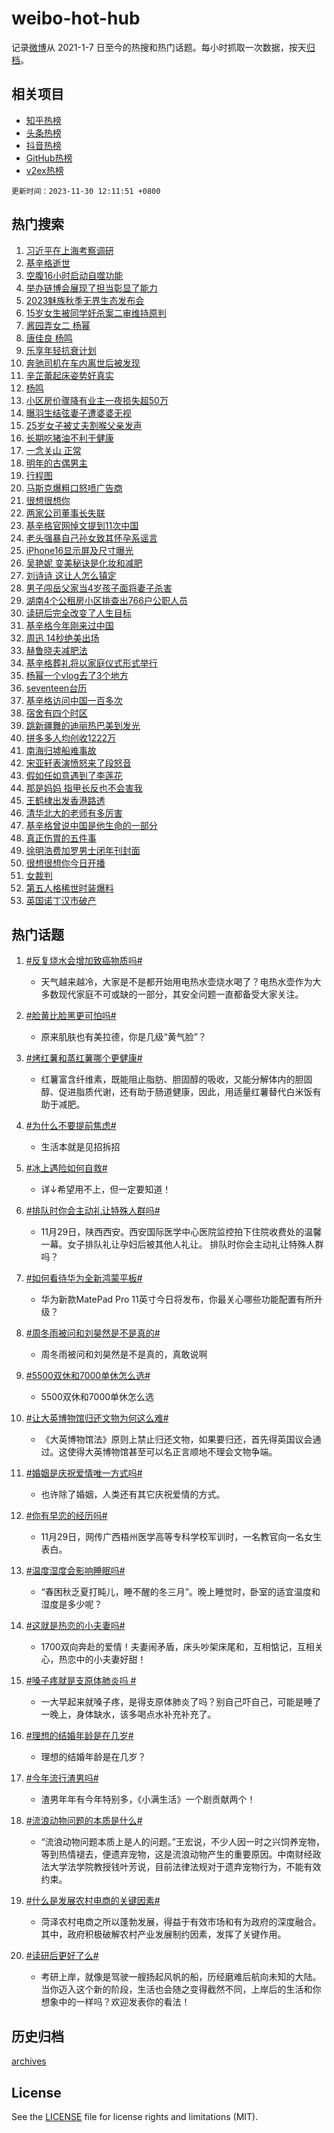 # weibo-hot-hub

记录[微博](https://www.weibo.com)从 2021-1-7 日至今的热搜和热门话题。每小时抓取一次数据，按天[归档](archives)。

## 相关项目

- [知乎热榜](https://github.com/lonnyzhang423/zhihu-hot-hub)
- [头条热榜](https://github.com/lonnyzhang423/toutiao-hot-hub)
- [抖音热榜](https://github.com/lonnyzhang423/douyin-hot-hub)
- [GitHub热榜](https://github.com/lonnyzhang423/github-hot-hub)
- [v2ex热榜](https://github.com/lonnyzhang423/v2ex-hot-hub)


`更新时间：2023-11-30 12:11:51 +0800`

## 热门搜索

1. [习近平在上海考察调研](https://m.weibo.cn/search?containerid=100103type%3D1%26t%3D10%26q%3D%23%E4%B9%A0%E8%BF%91%E5%B9%B3%E5%9C%A8%E4%B8%8A%E6%B5%B7%E8%80%83%E5%AF%9F%E8%B0%83%E7%A0%94%23&stream_entry_id=51&isnewpage=1&extparam=seat%3D1%26pos%3D0%26stream_entry_id%3D51%26dgr%3D0%26q%3D%2523%25E4%25B9%25A0%25E8%25BF%2591%25E5%25B9%25B3%25E5%259C%25A8%25E4%25B8%258A%25E6%25B5%25B7%25E8%2580%2583%25E5%25AF%259F%25E8%25B0%2583%25E7%25A0%2594%2523%26filter_type%3Drealtimehot%26cate%3D10103%26c_type%3D51%26display_time%3D1701317510%26pre_seqid%3D1701317510494020501177)
1. [基辛格逝世](https://m.weibo.cn/search?containerid=100103type%3D1%26t%3D10%26q%3D%23%E5%9F%BA%E8%BE%9B%E6%A0%BC%E9%80%9D%E4%B8%96%23&stream_entry_id=31&isnewpage=1&extparam=seat%3D1%26lcate%3D5001%26stream_entry_id%3D31%26band_rank%3D1%26flag%3D16%26cate%3D5001%26pos%3D0%26dgr%3D0%26c_type%3D31%26filter_type%3Drealtimehot%26realpos%3D1%26q%3D%2523%25E5%259F%25BA%25E8%25BE%259B%25E6%25A0%25BC%25E9%2580%259D%25E4%25B8%2596%2523%26display_time%3D1701317510%26pre_seqid%3D1701317510494020501177)
1. [空腹16小时启动自噬功能](https://m.weibo.cn/search?containerid=100103type%3D1%26t%3D10%26q%3D%E7%A9%BA%E8%85%B916%E5%B0%8F%E6%97%B6%E5%90%AF%E5%8A%A8%E8%87%AA%E5%99%AC%E5%8A%9F%E8%83%BD&stream_entry_id=31&isnewpage=1&extparam=seat%3D1%26lcate%3D5001%26stream_entry_id%3D31%26band_rank%3D2%26flag%3D1%26cate%3D5001%26pos%3D1%26dgr%3D0%26c_type%3D31%26filter_type%3Drealtimehot%26realpos%3D2%26q%3D%25E7%25A9%25BA%25E8%2585%25B916%25E5%25B0%258F%25E6%2597%25B6%25E5%2590%25AF%25E5%258A%25A8%25E8%2587%25AA%25E5%2599%25AC%25E5%258A%259F%25E8%2583%25BD%26display_time%3D1701317510%26pre_seqid%3D1701317510494020501177)
1. [举办链博会展现了担当彰显了能力](https://m.weibo.cn/search?containerid=100103type%3D1%26t%3D10%26q%3D%23%E4%B8%BE%E5%8A%9E%E9%93%BE%E5%8D%9A%E4%BC%9A%E5%B1%95%E7%8E%B0%E4%BA%86%E6%8B%85%E5%BD%93%E5%BD%B0%E6%98%BE%E4%BA%86%E8%83%BD%E5%8A%9B%23&stream_entry_id=31&isnewpage=1&extparam=seat%3D1%26lcate%3D5001%26stream_entry_id%3D31%26band_rank%3D3%26flag%3D1%26cate%3D5001%26pos%3D2%26dgr%3D0%26c_type%3D31%26filter_type%3Drealtimehot%26realpos%3D3%26q%3D%2523%25E4%25B8%25BE%25E5%258A%259E%25E9%2593%25BE%25E5%258D%259A%25E4%25BC%259A%25E5%25B1%2595%25E7%258E%25B0%25E4%25BA%2586%25E6%258B%2585%25E5%25BD%2593%25E5%25BD%25B0%25E6%2598%25BE%25E4%25BA%2586%25E8%2583%25BD%25E5%258A%259B%2523%26display_time%3D1701317510%26pre_seqid%3D1701317510494020501177)
1. [2023魅族秋季无界生态发布会](https://m.weibo.cn/search?containerid=100103type%3D1%26t%3D10%26q%3D%232023%E9%AD%85%E6%97%8F%E7%A7%8B%E5%AD%A3%E6%97%A0%E7%95%8C%E7%94%9F%E6%80%81%E5%8F%91%E5%B8%83%E4%BC%9A%23&stream_entry_id=31&isnewpage=1&extparam=seat%3D1%26lcate%3D5001%26stream_entry_id%3D31%26band_rank%3D4%26c_type%3D31%26is_ad_pos%3D1%26pos%3D3%26adid%3D212900%26dgr%3D0%26q%3D%25232023%25E9%25AD%2585%25E6%2597%258F%25E7%25A7%258B%25E5%25AD%25A3%25E6%2597%25A0%25E7%2595%258C%25E7%2594%259F%25E6%2580%2581%25E5%258F%2591%25E5%25B8%2583%25E4%25BC%259A%2523%26filter_type%3Drealtimehot%26topic_ad%3D1%26cate%3D5001%26display_time%3D1701317510%26pre_seqid%3D1701317510494020501177)
1. [15岁女生被同学奸杀案二审维持原判](https://m.weibo.cn/search?containerid=100103type%3D1%26t%3D10%26q%3D%2315%E5%B2%81%E5%A5%B3%E7%94%9F%E8%A2%AB%E5%90%8C%E5%AD%A6%E5%A5%B8%E6%9D%80%E6%A1%88%E4%BA%8C%E5%AE%A1%E7%BB%B4%E6%8C%81%E5%8E%9F%E5%88%A4%23&stream_entry_id=31&isnewpage=1&extparam=seat%3D1%26lcate%3D5001%26stream_entry_id%3D31%26band_rank%3D4%26flag%3D1%26cate%3D5001%26pos%3D4%26dgr%3D0%26c_type%3D31%26filter_type%3Drealtimehot%26realpos%3D4%26q%3D%252315%25E5%25B2%2581%25E5%25A5%25B3%25E7%2594%259F%25E8%25A2%25AB%25E5%2590%258C%25E5%25AD%25A6%25E5%25A5%25B8%25E6%259D%2580%25E6%25A1%2588%25E4%25BA%258C%25E5%25AE%25A1%25E7%25BB%25B4%25E6%258C%2581%25E5%258E%259F%25E5%2588%25A4%2523%26display_time%3D1701317510%26pre_seqid%3D1701317510494020501177)
1. [酱园弄女二 杨幂](https://m.weibo.cn/search?containerid=100103type%3D1%26t%3D10%26q%3D%E9%85%B1%E5%9B%AD%E5%BC%84%E5%A5%B3%E4%BA%8C+%E6%9D%A8%E5%B9%82&stream_entry_id=31&isnewpage=1&extparam=seat%3D1%26lcate%3D5001%26stream_entry_id%3D31%26band_rank%3D5%26flag%3D1%26cate%3D5001%26pos%3D5%26dgr%3D0%26c_type%3D31%26filter_type%3Drealtimehot%26realpos%3D5%26q%3D%25E9%2585%25B1%25E5%259B%25AD%25E5%25BC%2584%25E5%25A5%25B3%25E4%25BA%258C%2520%25E6%259D%25A8%25E5%25B9%2582%26display_time%3D1701317510%26pre_seqid%3D1701317510494020501177)
1. [唐佳良 杨鸣](https://m.weibo.cn/search?containerid=100103type%3D1%26t%3D10%26q%3D%E5%94%90%E4%BD%B3%E8%89%AF+%E6%9D%A8%E9%B8%A3&stream_entry_id=31&isnewpage=1&extparam=seat%3D1%26lcate%3D5001%26stream_entry_id%3D31%26band_rank%3D6%26flag%3D1%26cate%3D5001%26pos%3D6%26dgr%3D0%26c_type%3D31%26filter_type%3Drealtimehot%26realpos%3D6%26q%3D%25E5%2594%2590%25E4%25BD%25B3%25E8%2589%25AF%2520%25E6%259D%25A8%25E9%25B8%25A3%26display_time%3D1701317510%26pre_seqid%3D1701317510494020501177)
1. [乐享年轻抗衰计划](https://m.weibo.cn/search?containerid=100103type%3D1%26t%3D10%26q%3D%23%E4%B9%90%E4%BA%AB%E5%B9%B4%E8%BD%BB%E6%8A%97%E8%A1%B0%E8%AE%A1%E5%88%92%23&stream_entry_id=31&isnewpage=1&extparam=seat%3D1%26lcate%3D5001%26stream_entry_id%3D31%26band_rank%3D7%26c_type%3D31%26is_ad_pos%3D1%26pos%3D7%26adid%3D212850%26dgr%3D0%26filter_type%3Drealtimehot%26q%3D%2523%25E4%25B9%2590%25E4%25BA%25AB%25E5%25B9%25B4%25E8%25BD%25BB%25E6%258A%2597%25E8%25A1%25B0%25E8%25AE%25A1%25E5%2588%2592%2523%26cate%3D5001%26display_time%3D1701317510%26pre_seqid%3D1701317510494020501177)
1. [奔驰司机在车内离世后被发现](https://m.weibo.cn/search?containerid=100103type%3D1%26t%3D10%26q%3D%23%E5%A5%94%E9%A9%B0%E5%8F%B8%E6%9C%BA%E5%9C%A8%E8%BD%A6%E5%86%85%E7%A6%BB%E4%B8%96%E5%90%8E%E8%A2%AB%E5%8F%91%E7%8E%B0%23&stream_entry_id=31&isnewpage=1&extparam=seat%3D1%26lcate%3D5001%26stream_entry_id%3D31%26band_rank%3D7%26flag%3D1%26cate%3D5001%26pos%3D8%26dgr%3D0%26c_type%3D31%26filter_type%3Drealtimehot%26realpos%3D7%26q%3D%2523%25E5%25A5%2594%25E9%25A9%25B0%25E5%258F%25B8%25E6%259C%25BA%25E5%259C%25A8%25E8%25BD%25A6%25E5%2586%2585%25E7%25A6%25BB%25E4%25B8%2596%25E5%2590%258E%25E8%25A2%25AB%25E5%258F%2591%25E7%258E%25B0%2523%26display_time%3D1701317510%26pre_seqid%3D1701317510494020501177)
1. [辛芷蕾起床姿势好真实](https://m.weibo.cn/search?containerid=100103type%3D1%26t%3D10%26q%3D%23%E8%BE%9B%E8%8A%B7%E8%95%BE%E8%B5%B7%E5%BA%8A%E5%A7%BF%E5%8A%BF%E5%A5%BD%E7%9C%9F%E5%AE%9E%23&stream_entry_id=31&isnewpage=1&extparam=seat%3D1%26lcate%3D5001%26stream_entry_id%3D31%26band_rank%3D8%26flag%3D1%26cate%3D5001%26pos%3D9%26dgr%3D0%26c_type%3D31%26filter_type%3Drealtimehot%26realpos%3D8%26q%3D%2523%25E8%25BE%259B%25E8%258A%25B7%25E8%2595%25BE%25E8%25B5%25B7%25E5%25BA%258A%25E5%25A7%25BF%25E5%258A%25BF%25E5%25A5%25BD%25E7%259C%259F%25E5%25AE%259E%2523%26display_time%3D1701317510%26pre_seqid%3D1701317510494020501177)
1. [杨鸣](https://m.weibo.cn/search?containerid=100103type%3D1%26t%3D10%26q%3D%E6%9D%A8%E9%B8%A3&stream_entry_id=31&isnewpage=1&extparam=seat%3D1%26lcate%3D5001%26stream_entry_id%3D31%26band_rank%3D9%26flag%3D0%26cate%3D5001%26pos%3D10%26dgr%3D0%26c_type%3D31%26filter_type%3Drealtimehot%26realpos%3D9%26q%3D%25E6%259D%25A8%25E9%25B8%25A3%26display_time%3D1701317510%26pre_seqid%3D1701317510494020501177)
1. [小区房价骤降有业主一夜损失超50万](https://m.weibo.cn/search?containerid=100103type%3D1%26t%3D10%26q%3D%23%E5%B0%8F%E5%8C%BA%E6%88%BF%E4%BB%B7%E9%AA%A4%E9%99%8D%E6%9C%89%E4%B8%9A%E4%B8%BB%E4%B8%80%E5%A4%9C%E6%8D%9F%E5%A4%B1%E8%B6%8550%E4%B8%87%23&stream_entry_id=31&isnewpage=1&extparam=seat%3D1%26lcate%3D5001%26stream_entry_id%3D31%26band_rank%3D10%26flag%3D0%26cate%3D5001%26pos%3D11%26dgr%3D0%26c_type%3D31%26filter_type%3Drealtimehot%26realpos%3D10%26q%3D%2523%25E5%25B0%258F%25E5%258C%25BA%25E6%2588%25BF%25E4%25BB%25B7%25E9%25AA%25A4%25E9%2599%258D%25E6%259C%2589%25E4%25B8%259A%25E4%25B8%25BB%25E4%25B8%2580%25E5%25A4%259C%25E6%258D%259F%25E5%25A4%25B1%25E8%25B6%258550%25E4%25B8%2587%2523%26display_time%3D1701317510%26pre_seqid%3D1701317510494020501177)
1. [曝羽生结弦妻子遭婆婆无视](https://m.weibo.cn/search?containerid=100103type%3D1%26t%3D10%26q%3D%23%E6%9B%9D%E7%BE%BD%E7%94%9F%E7%BB%93%E5%BC%A6%E5%A6%BB%E5%AD%90%E9%81%AD%E5%A9%86%E5%A9%86%E6%97%A0%E8%A7%86%23&stream_entry_id=31&isnewpage=1&extparam=seat%3D1%26lcate%3D5001%26stream_entry_id%3D31%26band_rank%3D11%26flag%3D2%26cate%3D5001%26pos%3D12%26dgr%3D0%26c_type%3D31%26filter_type%3Drealtimehot%26realpos%3D11%26q%3D%2523%25E6%259B%259D%25E7%25BE%25BD%25E7%2594%259F%25E7%25BB%2593%25E5%25BC%25A6%25E5%25A6%25BB%25E5%25AD%2590%25E9%2581%25AD%25E5%25A9%2586%25E5%25A9%2586%25E6%2597%25A0%25E8%25A7%2586%2523%26display_time%3D1701317510%26pre_seqid%3D1701317510494020501177)
1. [25岁女子被丈夫割喉父亲发声](https://m.weibo.cn/search?containerid=100103type%3D1%26t%3D10%26q%3D%2325%E5%B2%81%E5%A5%B3%E5%AD%90%E8%A2%AB%E4%B8%88%E5%A4%AB%E5%89%B2%E5%96%89%E7%88%B6%E4%BA%B2%E5%8F%91%E5%A3%B0%23&stream_entry_id=31&isnewpage=1&extparam=seat%3D1%26lcate%3D5001%26stream_entry_id%3D31%26band_rank%3D12%26flag%3D2%26cate%3D5001%26pos%3D13%26dgr%3D0%26c_type%3D31%26filter_type%3Drealtimehot%26realpos%3D12%26q%3D%252325%25E5%25B2%2581%25E5%25A5%25B3%25E5%25AD%2590%25E8%25A2%25AB%25E4%25B8%2588%25E5%25A4%25AB%25E5%2589%25B2%25E5%2596%2589%25E7%2588%25B6%25E4%25BA%25B2%25E5%258F%2591%25E5%25A3%25B0%2523%26display_time%3D1701317510%26pre_seqid%3D1701317510494020501177)
1. [长期吃猪油不利于健康](https://m.weibo.cn/search?containerid=100103type%3D1%26t%3D10%26q%3D%23%E9%95%BF%E6%9C%9F%E5%90%83%E7%8C%AA%E6%B2%B9%E4%B8%8D%E5%88%A9%E4%BA%8E%E5%81%A5%E5%BA%B7%23&stream_entry_id=31&isnewpage=1&extparam=seat%3D1%26lcate%3D5001%26stream_entry_id%3D31%26band_rank%3D13%26flag%3D1%26cate%3D5001%26pos%3D14%26dgr%3D0%26c_type%3D31%26filter_type%3Drealtimehot%26realpos%3D13%26q%3D%2523%25E9%2595%25BF%25E6%259C%259F%25E5%2590%2583%25E7%258C%25AA%25E6%25B2%25B9%25E4%25B8%258D%25E5%2588%25A9%25E4%25BA%258E%25E5%2581%25A5%25E5%25BA%25B7%2523%26display_time%3D1701317510%26pre_seqid%3D1701317510494020501177)
1. [一念关山 正常](https://m.weibo.cn/search?containerid=100103type%3D1%26t%3D10%26q%3D%E4%B8%80%E5%BF%B5%E5%85%B3%E5%B1%B1+%E6%AD%A3%E5%B8%B8&stream_entry_id=31&isnewpage=1&extparam=seat%3D1%26lcate%3D5001%26stream_entry_id%3D31%26band_rank%3D14%26flag%3D1%26cate%3D5001%26pos%3D15%26dgr%3D0%26c_type%3D31%26filter_type%3Drealtimehot%26realpos%3D14%26q%3D%25E4%25B8%2580%25E5%25BF%25B5%25E5%2585%25B3%25E5%25B1%25B1%2520%25E6%25AD%25A3%25E5%25B8%25B8%26display_time%3D1701317510%26pre_seqid%3D1701317510494020501177)
1. [明年的古偶男主](https://m.weibo.cn/search?containerid=100103type%3D1%26t%3D10%26q%3D%23%E6%98%8E%E5%B9%B4%E7%9A%84%E5%8F%A4%E5%81%B6%E7%94%B7%E4%B8%BB%23&stream_entry_id=31&isnewpage=1&extparam=seat%3D1%26lcate%3D5001%26stream_entry_id%3D31%26band_rank%3D15%26flag%3D0%26cate%3D5001%26pos%3D16%26dgr%3D0%26c_type%3D31%26filter_type%3Drealtimehot%26realpos%3D15%26q%3D%2523%25E6%2598%258E%25E5%25B9%25B4%25E7%259A%2584%25E5%258F%25A4%25E5%2581%25B6%25E7%2594%25B7%25E4%25B8%25BB%2523%26display_time%3D1701317510%26pre_seqid%3D1701317510494020501177)
1. [行程图](https://m.weibo.cn/search?containerid=100103type%3D1%26t%3D10%26q%3D%E8%A1%8C%E7%A8%8B%E5%9B%BE&stream_entry_id=31&isnewpage=1&extparam=seat%3D1%26lcate%3D5001%26stream_entry_id%3D31%26band_rank%3D16%26flag%3D1%26cate%3D5001%26pos%3D17%26dgr%3D0%26c_type%3D31%26filter_type%3Drealtimehot%26realpos%3D16%26q%3D%25E8%25A1%258C%25E7%25A8%258B%25E5%259B%25BE%26display_time%3D1701317510%26pre_seqid%3D1701317510494020501177)
1. [马斯克爆粗口怒喷广告商](https://m.weibo.cn/search?containerid=100103type%3D1%26t%3D10%26q%3D%23%E9%A9%AC%E6%96%AF%E5%85%8B%E7%88%86%E7%B2%97%E5%8F%A3%E6%80%92%E5%96%B7%E5%B9%BF%E5%91%8A%E5%95%86%23&stream_entry_id=31&isnewpage=1&extparam=seat%3D1%26lcate%3D5001%26stream_entry_id%3D31%26band_rank%3D17%26flag%3D0%26cate%3D5001%26pos%3D18%26dgr%3D0%26c_type%3D31%26filter_type%3Drealtimehot%26realpos%3D17%26q%3D%2523%25E9%25A9%25AC%25E6%2596%25AF%25E5%2585%258B%25E7%2588%2586%25E7%25B2%2597%25E5%258F%25A3%25E6%2580%2592%25E5%2596%25B7%25E5%25B9%25BF%25E5%2591%258A%25E5%2595%2586%2523%26display_time%3D1701317510%26pre_seqid%3D1701317510494020501177)
1. [很想很想你](https://m.weibo.cn/search?containerid=100103type%3D1%26t%3D10%26q%3D%E5%BE%88%E6%83%B3%E5%BE%88%E6%83%B3%E4%BD%A0&stream_entry_id=31&isnewpage=1&extparam=seat%3D1%26lcate%3D5001%26stream_entry_id%3D31%26band_rank%3D18%26flag%3D1%26cate%3D5001%26pos%3D19%26dgr%3D0%26c_type%3D31%26filter_type%3Drealtimehot%26realpos%3D18%26q%3D%25E5%25BE%2588%25E6%2583%25B3%25E5%25BE%2588%25E6%2583%25B3%25E4%25BD%25A0%26display_time%3D1701317510%26pre_seqid%3D1701317510494020501177)
1. [两家公司董事长失联](https://m.weibo.cn/search?containerid=100103type%3D1%26t%3D10%26q%3D%23%E4%B8%A4%E5%AE%B6%E5%85%AC%E5%8F%B8%E8%91%A3%E4%BA%8B%E9%95%BF%E5%A4%B1%E8%81%94%23&stream_entry_id=31&isnewpage=1&extparam=seat%3D1%26lcate%3D5001%26stream_entry_id%3D31%26band_rank%3D19%26flag%3D0%26cate%3D5001%26pos%3D20%26dgr%3D0%26c_type%3D31%26filter_type%3Drealtimehot%26realpos%3D19%26q%3D%2523%25E4%25B8%25A4%25E5%25AE%25B6%25E5%2585%25AC%25E5%258F%25B8%25E8%2591%25A3%25E4%25BA%258B%25E9%2595%25BF%25E5%25A4%25B1%25E8%2581%2594%2523%26display_time%3D1701317510%26pre_seqid%3D1701317510494020501177)
1. [基辛格官网悼文提到11次中国](https://m.weibo.cn/search?containerid=100103type%3D1%26t%3D10%26q%3D%23%E5%9F%BA%E8%BE%9B%E6%A0%BC%E5%AE%98%E7%BD%91%E6%82%BC%E6%96%87%E6%8F%90%E5%88%B011%E6%AC%A1%E4%B8%AD%E5%9B%BD%23&stream_entry_id=31&isnewpage=1&extparam=seat%3D1%26lcate%3D5001%26stream_entry_id%3D31%26band_rank%3D20%26flag%3D0%26cate%3D5001%26pos%3D21%26dgr%3D0%26c_type%3D31%26filter_type%3Drealtimehot%26realpos%3D20%26q%3D%2523%25E5%259F%25BA%25E8%25BE%259B%25E6%25A0%25BC%25E5%25AE%2598%25E7%25BD%2591%25E6%2582%25BC%25E6%2596%2587%25E6%258F%2590%25E5%2588%25B011%25E6%25AC%25A1%25E4%25B8%25AD%25E5%259B%25BD%2523%26display_time%3D1701317510%26pre_seqid%3D1701317510494020501177)
1. [老头强暴自己孙女致其怀孕系谣言](https://m.weibo.cn/search?containerid=100103type%3D1%26t%3D10%26q%3D%23%E8%80%81%E5%A4%B4%E5%BC%BA%E6%9A%B4%E8%87%AA%E5%B7%B1%E5%AD%99%E5%A5%B3%E8%87%B4%E5%85%B6%E6%80%80%E5%AD%95%E7%B3%BB%E8%B0%A3%E8%A8%80%23&stream_entry_id=31&isnewpage=1&extparam=seat%3D1%26lcate%3D5001%26stream_entry_id%3D31%26band_rank%3D21%26flag%3D2%26cate%3D5001%26pos%3D22%26dgr%3D0%26c_type%3D31%26filter_type%3Drealtimehot%26realpos%3D21%26q%3D%2523%25E8%2580%2581%25E5%25A4%25B4%25E5%25BC%25BA%25E6%259A%25B4%25E8%2587%25AA%25E5%25B7%25B1%25E5%25AD%2599%25E5%25A5%25B3%25E8%2587%25B4%25E5%2585%25B6%25E6%2580%2580%25E5%25AD%2595%25E7%25B3%25BB%25E8%25B0%25A3%25E8%25A8%2580%2523%26display_time%3D1701317510%26pre_seqid%3D1701317510494020501177)
1. [iPhone16显示屏及尺寸曝光](https://m.weibo.cn/search?containerid=100103type%3D1%26t%3D10%26q%3D%23iPhone16%E6%98%BE%E7%A4%BA%E5%B1%8F%E5%8F%8A%E5%B0%BA%E5%AF%B8%E6%9B%9D%E5%85%89%23&stream_entry_id=31&isnewpage=1&extparam=seat%3D1%26lcate%3D5001%26stream_entry_id%3D31%26band_rank%3D22%26flag%3D0%26cate%3D5001%26pos%3D23%26dgr%3D0%26c_type%3D31%26filter_type%3Drealtimehot%26realpos%3D22%26q%3D%2523iPhone16%25E6%2598%25BE%25E7%25A4%25BA%25E5%25B1%258F%25E5%258F%258A%25E5%25B0%25BA%25E5%25AF%25B8%25E6%259B%259D%25E5%2585%2589%2523%26display_time%3D1701317510%26pre_seqid%3D1701317510494020501177)
1. [吴艳妮 变美秘诀是化妆和减肥](https://m.weibo.cn/search?containerid=100103type%3D1%26t%3D10%26q%3D%E5%90%B4%E8%89%B3%E5%A6%AE+%E5%8F%98%E7%BE%8E%E7%A7%98%E8%AF%80%E6%98%AF%E5%8C%96%E5%A6%86%E5%92%8C%E5%87%8F%E8%82%A5&stream_entry_id=31&isnewpage=1&extparam=seat%3D1%26lcate%3D5001%26stream_entry_id%3D31%26band_rank%3D23%26flag%3D1%26cate%3D5001%26pos%3D24%26dgr%3D0%26c_type%3D31%26filter_type%3Drealtimehot%26realpos%3D23%26q%3D%25E5%2590%25B4%25E8%2589%25B3%25E5%25A6%25AE%2520%25E5%258F%2598%25E7%25BE%258E%25E7%25A7%2598%25E8%25AF%2580%25E6%2598%25AF%25E5%258C%2596%25E5%25A6%2586%25E5%2592%258C%25E5%2587%258F%25E8%2582%25A5%26display_time%3D1701317510%26pre_seqid%3D1701317510494020501177)
1. [刘诗诗 这让人怎么镇定](https://m.weibo.cn/search?containerid=100103type%3D1%26t%3D10%26q%3D%E5%88%98%E8%AF%97%E8%AF%97+%E8%BF%99%E8%AE%A9%E4%BA%BA%E6%80%8E%E4%B9%88%E9%95%87%E5%AE%9A&stream_entry_id=31&isnewpage=1&extparam=seat%3D1%26lcate%3D5001%26stream_entry_id%3D31%26band_rank%3D24%26flag%3D0%26cate%3D5001%26pos%3D25%26dgr%3D0%26c_type%3D31%26filter_type%3Drealtimehot%26realpos%3D24%26q%3D%25E5%2588%2598%25E8%25AF%2597%25E8%25AF%2597%2520%25E8%25BF%2599%25E8%25AE%25A9%25E4%25BA%25BA%25E6%2580%258E%25E4%25B9%2588%25E9%2595%2587%25E5%25AE%259A%26display_time%3D1701317510%26pre_seqid%3D1701317510494020501177)
1. [男子闯岳父家当4岁孩子面将妻子杀害](https://m.weibo.cn/search?containerid=100103type%3D1%26t%3D10%26q%3D%23%E7%94%B7%E5%AD%90%E9%97%AF%E5%B2%B3%E7%88%B6%E5%AE%B6%E5%BD%934%E5%B2%81%E5%AD%A9%E5%AD%90%E9%9D%A2%E5%B0%86%E5%A6%BB%E5%AD%90%E6%9D%80%E5%AE%B3%23&stream_entry_id=31&isnewpage=1&extparam=seat%3D1%26lcate%3D5001%26stream_entry_id%3D31%26band_rank%3D25%26flag%3D1%26cate%3D5001%26pos%3D26%26dgr%3D0%26c_type%3D31%26filter_type%3Drealtimehot%26realpos%3D25%26q%3D%2523%25E7%2594%25B7%25E5%25AD%2590%25E9%2597%25AF%25E5%25B2%25B3%25E7%2588%25B6%25E5%25AE%25B6%25E5%25BD%25934%25E5%25B2%2581%25E5%25AD%25A9%25E5%25AD%2590%25E9%259D%25A2%25E5%25B0%2586%25E5%25A6%25BB%25E5%25AD%2590%25E6%259D%2580%25E5%25AE%25B3%2523%26display_time%3D1701317510%26pre_seqid%3D1701317510494020501177)
1. [湖南4个公租房小区排查出766户公职人员](https://m.weibo.cn/search?containerid=100103type%3D1%26t%3D10%26q%3D%23%E6%B9%96%E5%8D%974%E4%B8%AA%E5%85%AC%E7%A7%9F%E6%88%BF%E5%B0%8F%E5%8C%BA%E6%8E%92%E6%9F%A5%E5%87%BA766%E6%88%B7%E5%85%AC%E8%81%8C%E4%BA%BA%E5%91%98%23&stream_entry_id=31&isnewpage=1&extparam=seat%3D1%26lcate%3D5001%26stream_entry_id%3D31%26band_rank%3D26%26flag%3D0%26cate%3D5001%26pos%3D27%26dgr%3D0%26c_type%3D31%26filter_type%3Drealtimehot%26realpos%3D26%26q%3D%2523%25E6%25B9%2596%25E5%258D%25974%25E4%25B8%25AA%25E5%2585%25AC%25E7%25A7%259F%25E6%2588%25BF%25E5%25B0%258F%25E5%258C%25BA%25E6%258E%2592%25E6%259F%25A5%25E5%2587%25BA766%25E6%2588%25B7%25E5%2585%25AC%25E8%2581%258C%25E4%25BA%25BA%25E5%2591%2598%2523%26display_time%3D1701317510%26pre_seqid%3D1701317510494020501177)
1. [读研后完全改变了人生目标](https://m.weibo.cn/search?containerid=100103type%3D1%26t%3D10%26q%3D%23%E8%AF%BB%E7%A0%94%E5%90%8E%E5%AE%8C%E5%85%A8%E6%94%B9%E5%8F%98%E4%BA%86%E4%BA%BA%E7%94%9F%E7%9B%AE%E6%A0%87%23&stream_entry_id=31&isnewpage=1&extparam=seat%3D1%26lcate%3D5001%26stream_entry_id%3D31%26band_rank%3D27%26flag%3D1%26cate%3D5001%26pos%3D28%26dgr%3D0%26c_type%3D31%26filter_type%3Drealtimehot%26realpos%3D27%26q%3D%2523%25E8%25AF%25BB%25E7%25A0%2594%25E5%2590%258E%25E5%25AE%258C%25E5%2585%25A8%25E6%2594%25B9%25E5%258F%2598%25E4%25BA%2586%25E4%25BA%25BA%25E7%2594%259F%25E7%259B%25AE%25E6%25A0%2587%2523%26display_time%3D1701317510%26pre_seqid%3D1701317510494020501177)
1. [基辛格今年刚来过中国](https://m.weibo.cn/search?containerid=100103type%3D1%26t%3D10%26q%3D%23%E5%9F%BA%E8%BE%9B%E6%A0%BC%E4%BB%8A%E5%B9%B4%E5%88%9A%E6%9D%A5%E8%BF%87%E4%B8%AD%E5%9B%BD%23&stream_entry_id=31&isnewpage=1&extparam=seat%3D1%26lcate%3D5001%26stream_entry_id%3D31%26band_rank%3D28%26flag%3D0%26cate%3D5001%26pos%3D29%26dgr%3D0%26c_type%3D31%26filter_type%3Drealtimehot%26realpos%3D28%26q%3D%2523%25E5%259F%25BA%25E8%25BE%259B%25E6%25A0%25BC%25E4%25BB%258A%25E5%25B9%25B4%25E5%2588%259A%25E6%259D%25A5%25E8%25BF%2587%25E4%25B8%25AD%25E5%259B%25BD%2523%26display_time%3D1701317510%26pre_seqid%3D1701317510494020501177)
1. [周迅 14秒绝美出场](https://m.weibo.cn/search?containerid=100103type%3D1%26t%3D10%26q%3D%E5%91%A8%E8%BF%85+14%E7%A7%92%E7%BB%9D%E7%BE%8E%E5%87%BA%E5%9C%BA&stream_entry_id=31&isnewpage=1&extparam=seat%3D1%26lcate%3D5001%26stream_entry_id%3D31%26band_rank%3D29%26flag%3D1%26cate%3D5001%26pos%3D30%26dgr%3D0%26c_type%3D31%26filter_type%3Drealtimehot%26realpos%3D29%26q%3D%25E5%2591%25A8%25E8%25BF%2585%252014%25E7%25A7%2592%25E7%25BB%259D%25E7%25BE%258E%25E5%2587%25BA%25E5%259C%25BA%26display_time%3D1701317510%26pre_seqid%3D1701317510494020501177)
1. [赫鲁晓夫减肥法](https://m.weibo.cn/search?containerid=100103type%3D1%26t%3D10%26q%3D%E8%B5%AB%E9%B2%81%E6%99%93%E5%A4%AB%E5%87%8F%E8%82%A5%E6%B3%95&stream_entry_id=31&isnewpage=1&extparam=seat%3D1%26lcate%3D5001%26stream_entry_id%3D31%26band_rank%3D30%26flag%3D1%26cate%3D5001%26pos%3D31%26dgr%3D0%26c_type%3D31%26filter_type%3Drealtimehot%26realpos%3D30%26q%3D%25E8%25B5%25AB%25E9%25B2%2581%25E6%2599%2593%25E5%25A4%25AB%25E5%2587%258F%25E8%2582%25A5%25E6%25B3%2595%26display_time%3D1701317510%26pre_seqid%3D1701317510494020501177)
1. [基辛格葬礼将以家庭仪式形式举行](https://m.weibo.cn/search?containerid=100103type%3D1%26t%3D10%26q%3D%23%E5%9F%BA%E8%BE%9B%E6%A0%BC%E8%91%AC%E7%A4%BC%E5%B0%86%E4%BB%A5%E5%AE%B6%E5%BA%AD%E4%BB%AA%E5%BC%8F%E5%BD%A2%E5%BC%8F%E4%B8%BE%E8%A1%8C%23&stream_entry_id=31&isnewpage=1&extparam=seat%3D1%26lcate%3D5001%26stream_entry_id%3D31%26band_rank%3D31%26flag%3D1%26cate%3D5001%26pos%3D32%26dgr%3D0%26c_type%3D31%26filter_type%3Drealtimehot%26realpos%3D31%26q%3D%2523%25E5%259F%25BA%25E8%25BE%259B%25E6%25A0%25BC%25E8%2591%25AC%25E7%25A4%25BC%25E5%25B0%2586%25E4%25BB%25A5%25E5%25AE%25B6%25E5%25BA%25AD%25E4%25BB%25AA%25E5%25BC%258F%25E5%25BD%25A2%25E5%25BC%258F%25E4%25B8%25BE%25E8%25A1%258C%2523%26display_time%3D1701317510%26pre_seqid%3D1701317510494020501177)
1. [杨幂一个vlog去了3个地方](https://m.weibo.cn/search?containerid=100103type%3D1%26t%3D10%26q%3D%23%E6%9D%A8%E5%B9%82%E4%B8%80%E4%B8%AAvlog%E5%8E%BB%E4%BA%863%E4%B8%AA%E5%9C%B0%E6%96%B9%23&stream_entry_id=31&isnewpage=1&extparam=seat%3D1%26lcate%3D5001%26stream_entry_id%3D31%26band_rank%3D32%26flag%3D0%26cate%3D5001%26pos%3D33%26dgr%3D0%26c_type%3D31%26filter_type%3Drealtimehot%26realpos%3D32%26q%3D%2523%25E6%259D%25A8%25E5%25B9%2582%25E4%25B8%2580%25E4%25B8%25AAvlog%25E5%258E%25BB%25E4%25BA%25863%25E4%25B8%25AA%25E5%259C%25B0%25E6%2596%25B9%2523%26display_time%3D1701317510%26pre_seqid%3D1701317510494020501177)
1. [seventeen台历](https://m.weibo.cn/search?containerid=100103type%3D1%26t%3D10%26q%3Dseventeen%E5%8F%B0%E5%8E%86&stream_entry_id=31&isnewpage=1&extparam=seat%3D1%26lcate%3D5001%26stream_entry_id%3D31%26band_rank%3D33%26flag%3D1%26cate%3D5001%26pos%3D34%26dgr%3D0%26c_type%3D31%26filter_type%3Drealtimehot%26realpos%3D33%26q%3Dseventeen%25E5%258F%25B0%25E5%258E%2586%26display_time%3D1701317510%26pre_seqid%3D1701317510494020501177)
1. [基辛格访问中国一百多次](https://m.weibo.cn/search?containerid=100103type%3D1%26t%3D10%26q%3D%23%E5%9F%BA%E8%BE%9B%E6%A0%BC%E8%AE%BF%E9%97%AE%E4%B8%AD%E5%9B%BD%E4%B8%80%E7%99%BE%E5%A4%9A%E6%AC%A1%23&stream_entry_id=31&isnewpage=1&extparam=seat%3D1%26lcate%3D5001%26stream_entry_id%3D31%26band_rank%3D34%26flag%3D0%26cate%3D5001%26pos%3D35%26dgr%3D0%26c_type%3D31%26filter_type%3Drealtimehot%26realpos%3D34%26q%3D%2523%25E5%259F%25BA%25E8%25BE%259B%25E6%25A0%25BC%25E8%25AE%25BF%25E9%2597%25AE%25E4%25B8%25AD%25E5%259B%25BD%25E4%25B8%2580%25E7%2599%25BE%25E5%25A4%259A%25E6%25AC%25A1%2523%26display_time%3D1701317510%26pre_seqid%3D1701317510494020501177)
1. [宿舍有四个时区](https://m.weibo.cn/search?containerid=100103type%3D1%26t%3D10%26q%3D%E5%AE%BF%E8%88%8D%E6%9C%89%E5%9B%9B%E4%B8%AA%E6%97%B6%E5%8C%BA&stream_entry_id=31&isnewpage=1&extparam=seat%3D1%26lcate%3D5001%26stream_entry_id%3D31%26band_rank%3D35%26flag%3D0%26cate%3D5001%26pos%3D36%26dgr%3D0%26c_type%3D31%26filter_type%3Drealtimehot%26realpos%3D35%26q%3D%25E5%25AE%25BF%25E8%2588%258D%25E6%259C%2589%25E5%259B%259B%25E4%25B8%25AA%25E6%2597%25B6%25E5%258C%25BA%26display_time%3D1701317510%26pre_seqid%3D1701317510494020501177)
1. [跳新疆舞的迪丽热巴美到发光](https://m.weibo.cn/search?containerid=100103type%3D1%26t%3D10%26q%3D%23%E8%B7%B3%E6%96%B0%E7%96%86%E8%88%9E%E7%9A%84%E8%BF%AA%E4%B8%BD%E7%83%AD%E5%B7%B4%E7%BE%8E%E5%88%B0%E5%8F%91%E5%85%89%23&stream_entry_id=31&isnewpage=1&extparam=seat%3D1%26lcate%3D5001%26stream_entry_id%3D31%26band_rank%3D36%26flag%3D1%26cate%3D5001%26pos%3D37%26dgr%3D0%26c_type%3D31%26filter_type%3Drealtimehot%26realpos%3D36%26q%3D%2523%25E8%25B7%25B3%25E6%2596%25B0%25E7%2596%2586%25E8%2588%259E%25E7%259A%2584%25E8%25BF%25AA%25E4%25B8%25BD%25E7%2583%25AD%25E5%25B7%25B4%25E7%25BE%258E%25E5%2588%25B0%25E5%258F%2591%25E5%2585%2589%2523%26display_time%3D1701317510%26pre_seqid%3D1701317510494020501177)
1. [拼多多人均创收1222万](https://m.weibo.cn/search?containerid=100103type%3D1%26t%3D10%26q%3D%23%E6%8B%BC%E5%A4%9A%E5%A4%9A%E4%BA%BA%E5%9D%87%E5%88%9B%E6%94%B61222%E4%B8%87%23&stream_entry_id=31&isnewpage=1&extparam=seat%3D1%26lcate%3D5001%26stream_entry_id%3D31%26band_rank%3D37%26flag%3D0%26cate%3D5001%26pos%3D38%26dgr%3D0%26c_type%3D31%26filter_type%3Drealtimehot%26realpos%3D37%26q%3D%2523%25E6%258B%25BC%25E5%25A4%259A%25E5%25A4%259A%25E4%25BA%25BA%25E5%259D%2587%25E5%2588%259B%25E6%2594%25B61222%25E4%25B8%2587%2523%26display_time%3D1701317510%26pre_seqid%3D1701317510494020501177)
1. [南海归墟船难事故](https://m.weibo.cn/search?containerid=100103type%3D1%26t%3D10%26q%3D%23%E5%8D%97%E6%B5%B7%E5%BD%92%E5%A2%9F%E8%88%B9%E9%9A%BE%E4%BA%8B%E6%95%85%23&stream_entry_id=31&isnewpage=1&extparam=seat%3D1%26lcate%3D5001%26stream_entry_id%3D31%26band_rank%3D38%26flag%3D1%26cate%3D5001%26pos%3D39%26dgr%3D0%26c_type%3D31%26filter_type%3Drealtimehot%26realpos%3D38%26q%3D%2523%25E5%258D%2597%25E6%25B5%25B7%25E5%25BD%2592%25E5%25A2%259F%25E8%2588%25B9%25E9%259A%25BE%25E4%25BA%258B%25E6%2595%2585%2523%26display_time%3D1701317510%26pre_seqid%3D1701317510494020501177)
1. [宋亚轩表演愤怒来了段怒音](https://m.weibo.cn/search?containerid=100103type%3D1%26t%3D10%26q%3D%23%E5%AE%8B%E4%BA%9A%E8%BD%A9%E8%A1%A8%E6%BC%94%E6%84%A4%E6%80%92%E6%9D%A5%E4%BA%86%E6%AE%B5%E6%80%92%E9%9F%B3%23&stream_entry_id=31&isnewpage=1&extparam=seat%3D1%26lcate%3D5001%26stream_entry_id%3D31%26band_rank%3D39%26flag%3D1%26cate%3D5001%26pos%3D40%26dgr%3D0%26c_type%3D31%26filter_type%3Drealtimehot%26realpos%3D39%26q%3D%2523%25E5%25AE%258B%25E4%25BA%259A%25E8%25BD%25A9%25E8%25A1%25A8%25E6%25BC%2594%25E6%2584%25A4%25E6%2580%2592%25E6%259D%25A5%25E4%25BA%2586%25E6%25AE%25B5%25E6%2580%2592%25E9%259F%25B3%2523%26display_time%3D1701317510%26pre_seqid%3D1701317510494020501177)
1. [假如任如意遇到了李莲花](https://m.weibo.cn/search?containerid=100103type%3D1%26t%3D10%26q%3D%E5%81%87%E5%A6%82%E4%BB%BB%E5%A6%82%E6%84%8F%E9%81%87%E5%88%B0%E4%BA%86%E6%9D%8E%E8%8E%B2%E8%8A%B1&stream_entry_id=31&isnewpage=1&extparam=seat%3D1%26lcate%3D5001%26stream_entry_id%3D31%26band_rank%3D40%26flag%3D1%26cate%3D5001%26pos%3D41%26dgr%3D0%26c_type%3D31%26filter_type%3Drealtimehot%26realpos%3D40%26q%3D%25E5%2581%2587%25E5%25A6%2582%25E4%25BB%25BB%25E5%25A6%2582%25E6%2584%258F%25E9%2581%2587%25E5%2588%25B0%25E4%25BA%2586%25E6%259D%258E%25E8%258E%25B2%25E8%258A%25B1%26display_time%3D1701317510%26pre_seqid%3D1701317510494020501177)
1. [那是妈妈 指甲长反也不会害我](https://m.weibo.cn/search?containerid=100103type%3D1%26t%3D10%26q%3D%E9%82%A3%E6%98%AF%E5%A6%88%E5%A6%88+%E6%8C%87%E7%94%B2%E9%95%BF%E5%8F%8D%E4%B9%9F%E4%B8%8D%E4%BC%9A%E5%AE%B3%E6%88%91&stream_entry_id=31&isnewpage=1&extparam=seat%3D1%26lcate%3D5001%26stream_entry_id%3D31%26band_rank%3D41%26flag%3D0%26cate%3D5001%26pos%3D42%26dgr%3D0%26c_type%3D31%26filter_type%3Drealtimehot%26realpos%3D41%26q%3D%25E9%2582%25A3%25E6%2598%25AF%25E5%25A6%2588%25E5%25A6%2588%2520%25E6%258C%2587%25E7%2594%25B2%25E9%2595%25BF%25E5%258F%258D%25E4%25B9%259F%25E4%25B8%258D%25E4%25BC%259A%25E5%25AE%25B3%25E6%2588%2591%26display_time%3D1701317510%26pre_seqid%3D1701317510494020501177)
1. [王鹤棣出发香港路透](https://m.weibo.cn/search?containerid=100103type%3D1%26t%3D10%26q%3D%23%E7%8E%8B%E9%B9%A4%E6%A3%A3%E5%87%BA%E5%8F%91%E9%A6%99%E6%B8%AF%E8%B7%AF%E9%80%8F%23&stream_entry_id=31&isnewpage=1&extparam=seat%3D1%26lcate%3D5001%26stream_entry_id%3D31%26band_rank%3D42%26flag%3D1%26cate%3D5001%26pos%3D43%26dgr%3D0%26c_type%3D31%26filter_type%3Drealtimehot%26realpos%3D42%26q%3D%2523%25E7%258E%258B%25E9%25B9%25A4%25E6%25A3%25A3%25E5%2587%25BA%25E5%258F%2591%25E9%25A6%2599%25E6%25B8%25AF%25E8%25B7%25AF%25E9%2580%258F%2523%26display_time%3D1701317510%26pre_seqid%3D1701317510494020501177)
1. [清华北大的老师有多厉害](https://m.weibo.cn/search?containerid=100103type%3D1%26t%3D10%26q%3D%E6%B8%85%E5%8D%8E%E5%8C%97%E5%A4%A7%E7%9A%84%E8%80%81%E5%B8%88%E6%9C%89%E5%A4%9A%E5%8E%89%E5%AE%B3&stream_entry_id=31&isnewpage=1&extparam=seat%3D1%26lcate%3D5001%26stream_entry_id%3D31%26band_rank%3D43%26flag%3D1%26cate%3D5001%26pos%3D44%26dgr%3D0%26c_type%3D31%26filter_type%3Drealtimehot%26realpos%3D43%26q%3D%25E6%25B8%2585%25E5%258D%258E%25E5%258C%2597%25E5%25A4%25A7%25E7%259A%2584%25E8%2580%2581%25E5%25B8%2588%25E6%259C%2589%25E5%25A4%259A%25E5%258E%2589%25E5%25AE%25B3%26display_time%3D1701317510%26pre_seqid%3D1701317510494020501177)
1. [基辛格曾说中国是他生命的一部分](https://m.weibo.cn/search?containerid=100103type%3D1%26t%3D10%26q%3D%23%E5%9F%BA%E8%BE%9B%E6%A0%BC%E6%9B%BE%E8%AF%B4%E4%B8%AD%E5%9B%BD%E6%98%AF%E4%BB%96%E7%94%9F%E5%91%BD%E7%9A%84%E4%B8%80%E9%83%A8%E5%88%86%23&stream_entry_id=31&isnewpage=1&extparam=seat%3D1%26lcate%3D5001%26stream_entry_id%3D31%26band_rank%3D44%26flag%3D0%26cate%3D5001%26pos%3D45%26dgr%3D0%26c_type%3D31%26filter_type%3Drealtimehot%26realpos%3D44%26q%3D%2523%25E5%259F%25BA%25E8%25BE%259B%25E6%25A0%25BC%25E6%259B%25BE%25E8%25AF%25B4%25E4%25B8%25AD%25E5%259B%25BD%25E6%2598%25AF%25E4%25BB%2596%25E7%2594%259F%25E5%2591%25BD%25E7%259A%2584%25E4%25B8%2580%25E9%2583%25A8%25E5%2588%2586%2523%26display_time%3D1701317510%26pre_seqid%3D1701317510494020501177)
1. [真正伤胃的五件事](https://m.weibo.cn/search?containerid=100103type%3D1%26t%3D10%26q%3D%E7%9C%9F%E6%AD%A3%E4%BC%A4%E8%83%83%E7%9A%84%E4%BA%94%E4%BB%B6%E4%BA%8B&stream_entry_id=31&isnewpage=1&extparam=seat%3D1%26lcate%3D5001%26stream_entry_id%3D31%26band_rank%3D45%26flag%3D0%26cate%3D5001%26pos%3D46%26dgr%3D0%26c_type%3D31%26filter_type%3Drealtimehot%26realpos%3D45%26q%3D%25E7%259C%259F%25E6%25AD%25A3%25E4%25BC%25A4%25E8%2583%2583%25E7%259A%2584%25E4%25BA%2594%25E4%25BB%25B6%25E4%25BA%258B%26display_time%3D1701317510%26pre_seqid%3D1701317510494020501177)
1. [徐明浩费加罗男士闭年刊封面](https://m.weibo.cn/search?containerid=100103type%3D1%26t%3D10%26q%3D%23%E5%BE%90%E6%98%8E%E6%B5%A9%E8%B4%B9%E5%8A%A0%E7%BD%97%E7%94%B7%E5%A3%AB%E9%97%AD%E5%B9%B4%E5%88%8A%E5%B0%81%E9%9D%A2%23&stream_entry_id=31&isnewpage=1&extparam=seat%3D1%26lcate%3D5001%26stream_entry_id%3D31%26band_rank%3D46%26flag%3D1%26cate%3D5001%26pos%3D47%26dgr%3D0%26c_type%3D31%26filter_type%3Drealtimehot%26realpos%3D46%26q%3D%2523%25E5%25BE%2590%25E6%2598%258E%25E6%25B5%25A9%25E8%25B4%25B9%25E5%258A%25A0%25E7%25BD%2597%25E7%2594%25B7%25E5%25A3%25AB%25E9%2597%25AD%25E5%25B9%25B4%25E5%2588%258A%25E5%25B0%2581%25E9%259D%25A2%2523%26display_time%3D1701317510%26pre_seqid%3D1701317510494020501177)
1. [很想很想你今日开播](https://m.weibo.cn/search?containerid=100103type%3D1%26t%3D10%26q%3D%23%E5%BE%88%E6%83%B3%E5%BE%88%E6%83%B3%E4%BD%A0%E4%BB%8A%E6%97%A5%E5%BC%80%E6%92%AD%23&stream_entry_id=31&isnewpage=1&extparam=seat%3D1%26lcate%3D5001%26stream_entry_id%3D31%26band_rank%3D47%26flag%3D1%26cate%3D5001%26pos%3D48%26dgr%3D0%26c_type%3D31%26filter_type%3Drealtimehot%26realpos%3D47%26q%3D%2523%25E5%25BE%2588%25E6%2583%25B3%25E5%25BE%2588%25E6%2583%25B3%25E4%25BD%25A0%25E4%25BB%258A%25E6%2597%25A5%25E5%25BC%2580%25E6%2592%25AD%2523%26display_time%3D1701317510%26pre_seqid%3D1701317510494020501177)
1. [女裁判](https://m.weibo.cn/search?containerid=100103type%3D1%26t%3D10%26q%3D%E5%A5%B3%E8%A3%81%E5%88%A4&stream_entry_id=31&isnewpage=1&extparam=seat%3D1%26lcate%3D5001%26stream_entry_id%3D31%26band_rank%3D48%26flag%3D1%26cate%3D5001%26pos%3D49%26dgr%3D0%26c_type%3D31%26filter_type%3Drealtimehot%26realpos%3D48%26q%3D%25E5%25A5%25B3%25E8%25A3%2581%25E5%2588%25A4%26display_time%3D1701317510%26pre_seqid%3D1701317510494020501177)
1. [第五人格稀世时装爆料](https://m.weibo.cn/search?containerid=100103type%3D1%26t%3D10%26q%3D%E7%AC%AC%E4%BA%94%E4%BA%BA%E6%A0%BC%E7%A8%80%E4%B8%96%E6%97%B6%E8%A3%85%E7%88%86%E6%96%99&stream_entry_id=31&isnewpage=1&extparam=seat%3D1%26lcate%3D5001%26stream_entry_id%3D31%26band_rank%3D49%26flag%3D1%26cate%3D5001%26pos%3D50%26dgr%3D0%26c_type%3D31%26filter_type%3Drealtimehot%26realpos%3D49%26q%3D%25E7%25AC%25AC%25E4%25BA%2594%25E4%25BA%25BA%25E6%25A0%25BC%25E7%25A8%2580%25E4%25B8%2596%25E6%2597%25B6%25E8%25A3%2585%25E7%2588%2586%25E6%2596%2599%26display_time%3D1701317510%26pre_seqid%3D1701317510494020501177)
1. [英国诺丁汉市破产](https://m.weibo.cn/search?containerid=100103type%3D1%26t%3D10%26q%3D%23%E8%8B%B1%E5%9B%BD%E8%AF%BA%E4%B8%81%E6%B1%89%E5%B8%82%E7%A0%B4%E4%BA%A7%23&stream_entry_id=31&isnewpage=1&extparam=seat%3D1%26lcate%3D5001%26stream_entry_id%3D31%26band_rank%3D50%26flag%3D0%26cate%3D5001%26pos%3D51%26dgr%3D0%26c_type%3D31%26filter_type%3Drealtimehot%26realpos%3D50%26q%3D%2523%25E8%258B%25B1%25E5%259B%25BD%25E8%25AF%25BA%25E4%25B8%2581%25E6%25B1%2589%25E5%25B8%2582%25E7%25A0%25B4%25E4%25BA%25A7%2523%26display_time%3D1701317510%26pre_seqid%3D1701317510494020501177)

## 热门话题

1. [#反复烧水会增加致癌物质吗#](https://m.weibo.cn/search?containerid=231522type%3D1%26t%3D10%26q%3D%23%E5%8F%8D%E5%A4%8D%E7%83%A7%E6%B0%B4%E4%BC%9A%E5%A2%9E%E5%8A%A0%E8%87%B4%E7%99%8C%E7%89%A9%E8%B4%A8%E5%90%97%23&stream_entry_id=128&isnewpage=1&extparam=seat%3D1%26lcate%3D5004%26unitid%3D1701265415960%26cate%3D5004%26c_type%3D128%26pos%3D1-0-0%26dgr%3D0%26display_time%3D1701317511%26pre_seqid%3D1701317511401011450228)
    - 天气越来越冷，大家是不是都开始用电热水壶烧水喝了？电热水壶作为大多数现代家庭不可或缺的一部分，其安全问题一直都备受大家关注。

1. [#脸黄比脸黑更可怕吗#](https://m.weibo.cn/search?containerid=231522type%3D1%26t%3D10%26q%3D%23%E8%84%B8%E9%BB%84%E6%AF%94%E8%84%B8%E9%BB%91%E6%9B%B4%E5%8F%AF%E6%80%95%E5%90%97%23&stream_entry_id=128&isnewpage=1&extparam=seat%3D1%26lcate%3D5004%26unitid%3D1701306792348%26cate%3D5004%26c_type%3D128%26pos%3D1-0-1%26dgr%3D0%26display_time%3D1701317511%26pre_seqid%3D1701317511401011450228)
    - 原来肌肤也有美拉德，你是几级“黄气脸”？

1. [#烤红薯和蒸红薯哪个更健康#](https://m.weibo.cn/search?containerid=231522type%3D1%26t%3D10%26q%3D%23%E7%83%A4%E7%BA%A2%E8%96%AF%E5%92%8C%E8%92%B8%E7%BA%A2%E8%96%AF%E5%93%AA%E4%B8%AA%E6%9B%B4%E5%81%A5%E5%BA%B7%23&stream_entry_id=128&isnewpage=1&extparam=seat%3D1%26lcate%3D5004%26unitid%3D1701147187809%26cate%3D5004%26c_type%3D128%26pos%3D1-0-2%26dgr%3D0%26display_time%3D1701317511%26pre_seqid%3D1701317511401011450228)
    - 红薯富含纤维素，既能阻止脂肪、胆固醇的吸收，又能分解体内的胆固醇、促进脂质代谢，还有助于肠道健康，因此，用适量红薯替代白米饭有助于减肥。

1. [#为什么不要提前焦虑#](https://m.weibo.cn/search?containerid=231522type%3D1%26t%3D10%26q%3D%23%E4%B8%BA%E4%BB%80%E4%B9%88%E4%B8%8D%E8%A6%81%E6%8F%90%E5%89%8D%E7%84%A6%E8%99%91%23&stream_entry_id=128&isnewpage=1&extparam=seat%3D1%26lcate%3D5004%26unitid%3D1701152257195%26cate%3D5004%26c_type%3D128%26pos%3D1-0-3%26dgr%3D0%26display_time%3D1701317511%26pre_seqid%3D1701317511401011450228)
    - 生活本就是见招拆招

1. [#冰上遇险如何自救#](https://m.weibo.cn/search?containerid=231522type%3D1%26t%3D10%26q%3D%23%E5%86%B0%E4%B8%8A%E9%81%87%E9%99%A9%E5%A6%82%E4%BD%95%E8%87%AA%E6%95%91%23&stream_entry_id=128&isnewpage=1&extparam=seat%3D1%26lcate%3D5004%26unitid%3D1701241363454%26cate%3D5004%26c_type%3D128%26pos%3D1-0-4%26dgr%3D0%26display_time%3D1701317511%26pre_seqid%3D1701317511401011450228)
    - 详↓希望用不上，但一定要知道！

1. [#排队时你会主动礼让特殊人群吗#](https://m.weibo.cn/search?containerid=231522type%3D1%26t%3D10%26q%3D%23%E6%8E%92%E9%98%9F%E6%97%B6%E4%BD%A0%E4%BC%9A%E4%B8%BB%E5%8A%A8%E7%A4%BC%E8%AE%A9%E7%89%B9%E6%AE%8A%E4%BA%BA%E7%BE%A4%E5%90%97%23&stream_entry_id=128&isnewpage=1&extparam=seat%3D1%26lcate%3D5004%26unitid%3D1701310658479%26cate%3D5004%26c_type%3D128%26pos%3D1-0-5%26dgr%3D0%26display_time%3D1701317511%26pre_seqid%3D1701317511401011450228)
    - 11月29日，陕西西安。西安国际医学中心医院监控拍下住院收费处的温馨一幕。女子排队礼让孕妇后被其他人礼让。 排队时你会主动礼让特殊人群吗？ ​

1. [#如何看待华为全新鸿蒙平板#](https://m.weibo.cn/search?containerid=231522type%3D1%26t%3D10%26q%3D%23%E5%A6%82%E4%BD%95%E7%9C%8B%E5%BE%85%E5%8D%8E%E4%B8%BA%E5%85%A8%E6%96%B0%E9%B8%BF%E8%92%99%E5%B9%B3%E6%9D%BF%23&stream_entry_id=128&isnewpage=1&extparam=seat%3D1%26lcate%3D5004%26unitid%3D1701160061308%26cate%3D5004%26c_type%3D128%26pos%3D1-0-6%26dgr%3D0%26display_time%3D1701317511%26pre_seqid%3D1701317511401011450228)
    - 华为新款MatePad Pro 11英寸今日将发布，你最关心哪些功能配置有所升级？

1. [#周冬雨被问和刘昊然是不是真的#](https://m.weibo.cn/search?containerid=231522type%3D1%26t%3D10%26q%3D%23%E5%91%A8%E5%86%AC%E9%9B%A8%E8%A2%AB%E9%97%AE%E5%92%8C%E5%88%98%E6%98%8A%E7%84%B6%E6%98%AF%E4%B8%8D%E6%98%AF%E7%9C%9F%E7%9A%84%23&stream_entry_id=128&isnewpage=1&extparam=seat%3D1%26lcate%3D5004%26unitid%3D1701250368109%26cate%3D5004%26c_type%3D128%26pos%3D1-0-7%26dgr%3D0%26display_time%3D1701317511%26pre_seqid%3D1701317511401011450228)
    - 周冬雨被问和刘昊然是不是真的，真敢说啊

1. [#5500双休和7000单休怎么选#](https://m.weibo.cn/search?containerid=231522type%3D1%26t%3D10%26q%3D%235500%E5%8F%8C%E4%BC%91%E5%92%8C7000%E5%8D%95%E4%BC%91%E6%80%8E%E4%B9%88%E9%80%89%23&stream_entry_id=128&isnewpage=1&extparam=seat%3D1%26lcate%3D5004%26unitid%3D1701311861443%26cate%3D5004%26c_type%3D128%26pos%3D1-0-8%26dgr%3D0%26display_time%3D1701317511%26pre_seqid%3D1701317511401011450228)
    - 5500双休和7000单休怎么选

1. [#让大英博物馆归还文物为何这么难#](https://m.weibo.cn/search?containerid=231522type%3D1%26t%3D10%26q%3D%23%E8%AE%A9%E5%A4%A7%E8%8B%B1%E5%8D%9A%E7%89%A9%E9%A6%86%E5%BD%92%E8%BF%98%E6%96%87%E7%89%A9%E4%B8%BA%E4%BD%95%E8%BF%99%E4%B9%88%E9%9A%BE%23&stream_entry_id=128&isnewpage=1&extparam=seat%3D1%26lcate%3D5004%26unitid%3D1701261239502%26cate%3D5004%26c_type%3D128%26pos%3D1-0-9%26dgr%3D0%26display_time%3D1701317511%26pre_seqid%3D1701317511401011450228)
    - 《大英博物馆法》原则上禁止归还文物，如果要归还，首先得英国议会通过。这使得大英博物馆甚至可以名正言顺地不理会文物争端。

1. [#婚姻是庆祝爱情唯一方式吗#](https://m.weibo.cn/search?containerid=231522type%3D1%26t%3D10%26q%3D%23%E5%A9%9A%E5%A7%BB%E6%98%AF%E5%BA%86%E7%A5%9D%E7%88%B1%E6%83%85%E5%94%AF%E4%B8%80%E6%96%B9%E5%BC%8F%E5%90%97%23&stream_entry_id=128&isnewpage=1&extparam=seat%3D1%26lcate%3D5004%26unitid%3D1701262994084%26cate%3D5004%26c_type%3D128%26pos%3D1-0-10%26dgr%3D0%26display_time%3D1701317511%26pre_seqid%3D1701317511401011450228)
    - 也许除了婚姻，人类还有其它庆祝爱情的方式。

1. [#你有早恋的经历吗#](https://m.weibo.cn/search?containerid=231522type%3D1%26t%3D10%26q%3D%23%E4%BD%A0%E6%9C%89%E6%97%A9%E6%81%8B%E7%9A%84%E7%BB%8F%E5%8E%86%E5%90%97%23&stream_entry_id=128&isnewpage=1&extparam=seat%3D1%26lcate%3D5004%26unitid%3D1701298343441%26cate%3D5004%26c_type%3D128%26pos%3D1-0-11%26dgr%3D0%26display_time%3D1701317511%26pre_seqid%3D1701317511401011450228)
    - 11月29日，网传广西梧州医学高等专科学校军训时，一名教官向一名女生表白。

1. [#温度湿度会影响睡眠吗#](https://m.weibo.cn/search?containerid=231522type%3D1%26t%3D10%26q%3D%23%E6%B8%A9%E5%BA%A6%E6%B9%BF%E5%BA%A6%E4%BC%9A%E5%BD%B1%E5%93%8D%E7%9D%A1%E7%9C%A0%E5%90%97%23&stream_entry_id=128&isnewpage=1&extparam=seat%3D1%26lcate%3D5004%26unitid%3D1701246493762%26cate%3D5004%26c_type%3D128%26pos%3D1-0-12%26dgr%3D0%26display_time%3D1701317511%26pre_seqid%3D1701317511401011450228)
    - “春困秋乏夏打盹儿，睡不醒的冬三月”。晚上睡觉时，卧室的适宜温度和湿度是多少呢？

1. [#这就是热恋的小夫妻吗#](https://m.weibo.cn/search?containerid=231522type%3D1%26t%3D10%26q%3D%23%E8%BF%99%E5%B0%B1%E6%98%AF%E7%83%AD%E6%81%8B%E7%9A%84%E5%B0%8F%E5%A4%AB%E5%A6%BB%E5%90%97%23&stream_entry_id=128&isnewpage=1&extparam=seat%3D1%26lcate%3D5004%26unitid%3D1701159474511%26cate%3D5004%26c_type%3D128%26pos%3D1-0-13%26dgr%3D0%26display_time%3D1701317511%26pre_seqid%3D1701317511401011450228)
    - 1700双向奔赴的爱情！夫妻闹矛盾，床头吵架床尾和，互相惦记，互相关心，热恋中的小夫妻好甜！

1. [#嗓子疼就是支原体肺炎吗 #](https://m.weibo.cn/search?containerid=231522type%3D1%26t%3D10%26q%3D%23%E5%97%93%E5%AD%90%E7%96%BC%E5%B0%B1%E6%98%AF%E6%94%AF%E5%8E%9F%E4%BD%93%E8%82%BA%E7%82%8E%E5%90%97+%23&stream_entry_id=128&isnewpage=1&extparam=seat%3D1%26lcate%3D5004%26unitid%3D1701164884231%26cate%3D5004%26c_type%3D128%26pos%3D1-0-14%26dgr%3D0%26display_time%3D1701317511%26pre_seqid%3D1701317511401011450228)
    - 一大早起来就嗓子疼，是得支原体肺炎了吗？别自己吓自己，可能是睡了一晚上，身体缺水，该多喝点水补充补充了。

1. [#理想的结婚年龄是在几岁#](https://m.weibo.cn/search?containerid=231522type%3D1%26t%3D10%26q%3D%23%E7%90%86%E6%83%B3%E7%9A%84%E7%BB%93%E5%A9%9A%E5%B9%B4%E9%BE%84%E6%98%AF%E5%9C%A8%E5%87%A0%E5%B2%81%23&stream_entry_id=128&isnewpage=1&extparam=seat%3D1%26lcate%3D5004%26unitid%3D1701167254850%26cate%3D5004%26c_type%3D128%26pos%3D1-0-15%26dgr%3D0%26display_time%3D1701317511%26pre_seqid%3D1701317511401011450228)
    - 理想的结婚年龄是在几岁？

1. [#今年流行渣男吗#](https://m.weibo.cn/search?containerid=231522type%3D1%26t%3D10%26q%3D%23%E4%BB%8A%E5%B9%B4%E6%B5%81%E8%A1%8C%E6%B8%A3%E7%94%B7%E5%90%97%23&stream_entry_id=128&isnewpage=1&extparam=seat%3D1%26lcate%3D5004%26unitid%3D1701304959662%26cate%3D5004%26c_type%3D128%26pos%3D1-0-16%26dgr%3D0%26display_time%3D1701317511%26pre_seqid%3D1701317511401011450228)
    - 渣男年年有今年特别多，《小满生活》一个剧贡献两个！

1. [#流浪动物问题的本质是什么#](https://m.weibo.cn/search?containerid=231522type%3D1%26t%3D10%26q%3D%23%E6%B5%81%E6%B5%AA%E5%8A%A8%E7%89%A9%E9%97%AE%E9%A2%98%E7%9A%84%E6%9C%AC%E8%B4%A8%E6%98%AF%E4%BB%80%E4%B9%88%23&stream_entry_id=128&isnewpage=1&extparam=seat%3D1%26lcate%3D5004%26unitid%3D1701311585055%26cate%3D5004%26c_type%3D128%26pos%3D1-0-17%26dgr%3D0%26display_time%3D1701317511%26pre_seqid%3D1701317511401011450228)
    - “流浪动物问题本质上是人的问题。”王宏说，不少人因一时之兴饲养宠物，等到热情褪去，便遗弃宠物，这是流浪动物产生的重要原因。中南财经政法大学法学院教授钱叶芳说，目前法律法规对于遗弃宠物行为，不能有效约束。

1. [#什么是发展农村电商的关键因素#](https://m.weibo.cn/search?containerid=231522type%3D1%26t%3D10%26q%3D%23%E4%BB%80%E4%B9%88%E6%98%AF%E5%8F%91%E5%B1%95%E5%86%9C%E6%9D%91%E7%94%B5%E5%95%86%E7%9A%84%E5%85%B3%E9%94%AE%E5%9B%A0%E7%B4%A0%23&stream_entry_id=128&isnewpage=1&extparam=seat%3D1%26lcate%3D5004%26unitid%3D1701311283162%26cate%3D5004%26c_type%3D128%26pos%3D1-0-18%26dgr%3D0%26display_time%3D1701317511%26pre_seqid%3D1701317511401011450228)
    - 菏泽农村电商之所以蓬勃发展，得益于有效市场和有为政府的深度融合。其中，政府积极破解农村产业发展制约因素，发挥了关键作用。

1. [#读研后更好了么#](https://m.weibo.cn/search?containerid=231522type%3D1%26t%3D10%26q%3D%23%E8%AF%BB%E7%A0%94%E5%90%8E%E6%9B%B4%E5%A5%BD%E4%BA%86%E4%B9%88%23&stream_entry_id=128&isnewpage=1&extparam=seat%3D1%26lcate%3D5004%26unitid%3D1701240478339%26cate%3D5004%26c_type%3D128%26pos%3D1-0-19%26dgr%3D0%26display_time%3D1701317511%26pre_seqid%3D1701317511401011450228)
    - 考研上岸，就像是驾驶一艘扬起风帆的船，历经磨难后航向未知的大陆。当你迈入这个新的阶段，生活也会随之变得截然不同，上岸后的生活和你想象中的一样吗？欢迎发表你的看法！


## 历史归档

[archives](archives)

## License

See the [LICENSE](LICENSE) file for license rights and limitations (MIT).
